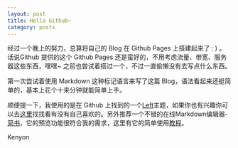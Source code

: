 ```yaml
---
layout: post
title: Hello Github~
category: posts
---
```


经过一个晚上的努力，总算将自己的 Blog 在 Github Pages 上搭建起来了 : ) 。话说Github 提供的这个 Github Pages 还是蛮好的，不用考虑流量、带宽、服务器这些东西，嘿嘿~ 之前也尝试着搭过一个，不过一直偷懒没有去写点什么东西。

第一次尝试着使用 Markdown 这种标记语言来写了这篇 Blog，语法看起来还挺简单的，基本上花个十来分钟就能简单上手。

顺便提一下，我使用的是在 Github 上找到的一个[Left]主题，如果你也有兴趣你可以去[这里]找找看有没有自己喜欢的。另外推荐一个不错的在线Markdown编辑器-[简书]，它的预览功能很符合我的需求，这里有它的简单使用[教程]。

Kenyon

[简书]: http://jianshu.io/writer#/
[教程]:http://jianshu.io/p/q81RER
[Left]:https://github.com/holman/left
[这里]:http://jekyllthemes.org/